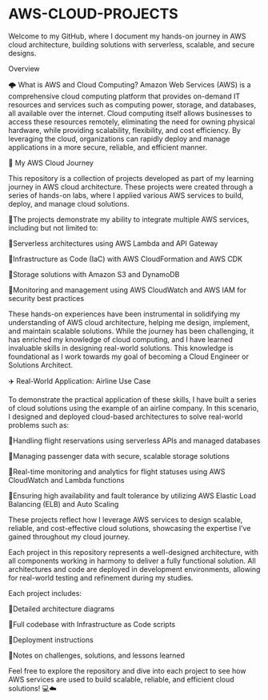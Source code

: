 # AWS-CLOUD-PROJECTS

Welcome to my GitHub, where I document my hands-on journey in AWS cloud architecture, building solutions with serverless, scalable, and secure designs.

Overview

🌩️ What is AWS and Cloud Computing?
Amazon Web Services (AWS) is a comprehensive cloud computing platform that provides on-demand IT resources and services such as computing power, storage, and databases, all available over the internet. Cloud computing itself allows businesses to access these resources remotely, eliminating the need for owning physical hardware, while providing scalability, flexibility, and cost efficiency. By leveraging the cloud, organizations can rapidly deploy and manage applications in a more secure, reliable, and efficient manner.

🚀 My AWS Cloud Journey

This repository is a collection of projects developed as part of my learning journey in AWS cloud architecture. These projects were created through a series of hands-on labs, where I applied various AWS services to build, deploy, and manage cloud solutions.

🔸The projects demonstrate my ability to integrate multiple AWS services, including but not limited to:

🔸Serverless architectures using AWS Lambda and API Gateway

🔸Infrastructure as Code (IaC) with AWS CloudFormation and AWS CDK

🔸Storage solutions with Amazon S3 and DynamoDB

🔸Monitoring and management using AWS CloudWatch and AWS IAM for security best practices

These hands-on experiences have been instrumental in solidifying my understanding of AWS cloud architecture, helping me design, implement, and maintain scalable solutions. While the journey has been challenging, it has enriched my knowledge of cloud computing, and I have learned invaluable skills in designing real-world solutions. This knowledge is foundational as I work towards my goal of becoming a Cloud Engineer or Solutions Architect.

✈️ Real-World Application: Airline Use Case

To demonstrate the practical application of these skills, I have built a series of cloud solutions using the example of an airline company. In this scenario, I designed and deployed cloud-based architectures to solve real-world problems such as:

🔹Handling flight reservations using serverless APIs and managed databases

🔹Managing passenger data with secure, scalable storage solutions

🔹Real-time monitoring and analytics for flight statuses using AWS CloudWatch and Lambda functions

🔹Ensuring high availability and fault tolerance by utilizing AWS Elastic Load Balancing (ELB) and Auto Scaling

These projects reflect how I leverage AWS services to design scalable, reliable, and cost-effective cloud solutions, showcasing the expertise I’ve gained throughout my cloud journey.


Each project in this repository represents a well-designed architecture, with all components working in harmony to deliver a fully functional solution. All architectures and code are deployed in development environments, allowing for real-world testing and refinement during my studies.


Each project includes:

🔘Detailed architecture diagrams

🔘Full codebase with Infrastructure as Code scripts

🔘Deployment instructions

🔘Notes on challenges, solutions, and lessons learned

Feel free to explore the repository and dive into each project to see how AWS services are used to build scalable, reliable, and efficient cloud solutions! 💻☁️
